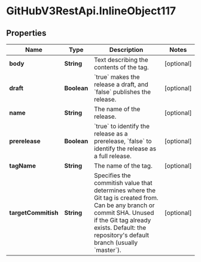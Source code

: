 # GitHubV3RestApi.InlineObject117

## Properties

Name | Type | Description | Notes
------------ | ------------- | ------------- | -------------
**body** | **String** | Text describing the contents of the tag. | [optional] 
**draft** | **Boolean** | &#x60;true&#x60; makes the release a draft, and &#x60;false&#x60; publishes the release. | [optional] 
**name** | **String** | The name of the release. | [optional] 
**prerelease** | **Boolean** | &#x60;true&#x60; to identify the release as a prerelease, &#x60;false&#x60; to identify the release as a full release. | [optional] 
**tagName** | **String** | The name of the tag. | [optional] 
**targetCommitish** | **String** | Specifies the commitish value that determines where the Git tag is created from. Can be any branch or commit SHA. Unused if the Git tag already exists. Default: the repository&#39;s default branch (usually &#x60;master&#x60;). | [optional] 


